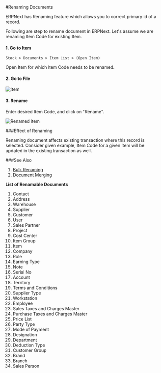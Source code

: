 #Renaming Documents

ERPNext has Renaming feature which allows you to correct primary id of a record. 
	
Following are step to rename document in ERPNext. Let's assume we are renaming Item Code for existing Item.
 
#### 1. Go to Item

`Stock > Documents > Item List > (Open Item)`

Open Item for which Item Code needs to be renamed.

#### 2. Go to File

![Item]({{docs_base_url}}/assets/img/articles/Selection_013.png)

#### 3. Rename

Enter desired Item Code, and click on "Rename".

![Renamed Item]({{docs_base_url}}/assets/img/articles/Selection_0149d98bf.png)

###Effect of Renaming

Renaming document affects existing transaction where this record is selected. Consider given example, Item Code for a given item will be updated in the existing transaction as well.

###See Also

1. [Bulk Renaming](https://erpnext.com/kb/tools/rename-tool)
2. [Document Merging](https://erpnext.com/kb/tools/merging-documents)

**List of Renamable Documents**

1. Contact        					     	
2. Address         					     	
3. Warehouse       			   
4. Supplier        		
5. Customer      						    	
6. User           				    	
7. Sales Partner  		
8. Project	   		
9. Cost Center	   	
10. Item Group
11. Item	   	
12. Company
13. Role
14. Earning Type
15. Note 
16. Serial No
17. Account
18. Territory
19. Terms and Conditions
20. Supplier Type	
21. Workstation		
22. Employee
23. Sales Taxes and Charges Master
24. Purchase Taxes and Charges Master
25. Price List
26. Party Type	
27. Mode of Payment
28. Designation
29. Department
30. Deduction Type
31. Customer Group
32. Brand	
33. Branch
34. Sales Person

<!-- markdown -->